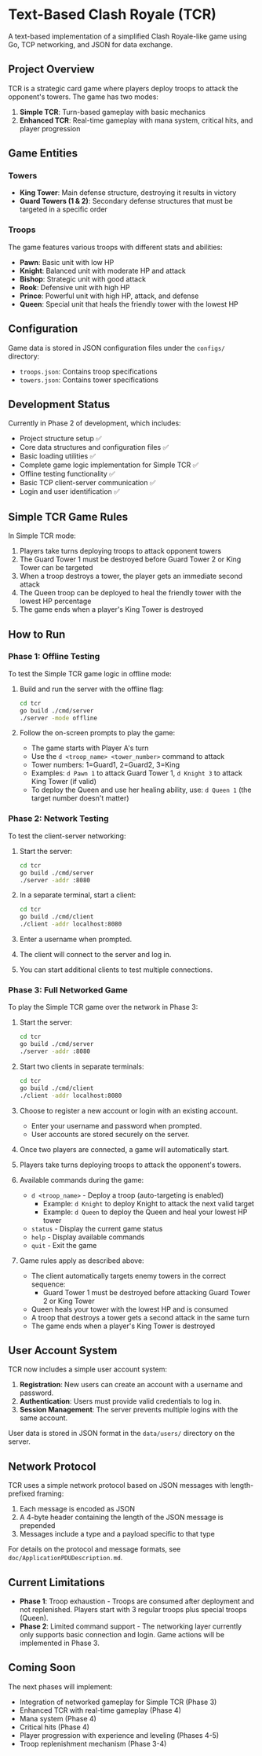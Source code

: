 # Text-Based Clash Royale (TCR)

A text-based implementation of a simplified Clash Royale-like game using Go, TCP networking, and JSON for data exchange.

## Project Overview

TCR is a strategic card game where players deploy troops to attack the opponent's towers. The game has two modes:

1. **Simple TCR**: Turn-based gameplay with basic mechanics
2. **Enhanced TCR**: Real-time gameplay with mana system, critical hits, and player progression

## Game Entities

### Towers
- **King Tower**: Main defense structure, destroying it results in victory
- **Guard Towers (1 & 2)**: Secondary defense structures that must be targeted in a specific order

### Troops
The game features various troops with different stats and abilities:
- **Pawn**: Basic unit with low HP
- **Knight**: Balanced unit with moderate HP and attack
- **Bishop**: Strategic unit with good attack
- **Rook**: Defensive unit with high HP
- **Prince**: Powerful unit with high HP, attack, and defense
- **Queen**: Special unit that heals the friendly tower with the lowest HP

## Configuration

Game data is stored in JSON configuration files under the `configs/` directory:
- `troops.json`: Contains troop specifications
- `towers.json`: Contains tower specifications

## Development Status

Currently in Phase 2 of development, which includes:
- Project structure setup ✅
- Core data structures and configuration files ✅
- Basic loading utilities ✅
- Complete game logic implementation for Simple TCR ✅
- Offline testing functionality ✅
- Basic TCP client-server communication ✅
- Login and user identification ✅

## Simple TCR Game Rules

In Simple TCR mode:
1. Players take turns deploying troops to attack opponent towers
2. The Guard Tower 1 must be destroyed before Guard Tower 2 or King Tower can be targeted
3. When a troop destroys a tower, the player gets an immediate second attack
4. The Queen troop can be deployed to heal the friendly tower with the lowest HP percentage
5. The game ends when a player's King Tower is destroyed

## How to Run

### Phase 1: Offline Testing

To test the Simple TCR game logic in offline mode:

1. Build and run the server with the offline flag:
   ```bash
   cd tcr
   go build ./cmd/server
   ./server -mode offline
   ```

2. Follow the on-screen prompts to play the game:
   - The game starts with Player A's turn
   - Use the `d <troop_name> <tower_number>` command to attack
   - Tower numbers: 1=Guard1, 2=Guard2, 3=King
   - Examples: `d Pawn 1` to attack Guard Tower 1, `d Knight 3` to attack King Tower (if valid)
   - To deploy the Queen and use her healing ability, use: `d Queen 1` (the target number doesn't matter)

### Phase 2: Network Testing

To test the client-server networking:

1. Start the server:
   ```bash
   cd tcr
   go build ./cmd/server
   ./server -addr :8080
   ```

2. In a separate terminal, start a client:
   ```bash
   cd tcr
   go build ./cmd/client
   ./client -addr localhost:8080
   ```

3. Enter a username when prompted.
4. The client will connect to the server and log in.
5. You can start additional clients to test multiple connections.

### Phase 3: Full Networked Game

To play the Simple TCR game over the network in Phase 3:

1. Start the server:
   ```bash
   cd tcr
   go build ./cmd/server
   ./server -addr :8080
   ```

2. Start two clients in separate terminals:
   ```bash
   cd tcr
   go build ./cmd/client
   ./client -addr localhost:8080
   ```

3. Choose to register a new account or login with an existing account.
   - Enter your username and password when prompted.
   - User accounts are stored securely on the server.

4. Once two players are connected, a game will automatically start.
5. Players take turns deploying troops to attack the opponent's towers.
6. Available commands during the game:
   - `d <troop_name>` - Deploy a troop (auto-targeting is enabled)
     - Example: `d Knight` to deploy Knight to attack the next valid target
     - Example: `d Queen` to deploy the Queen and heal your lowest HP tower
   - `status` - Display the current game status
   - `help` - Display available commands
   - `quit` - Exit the game

7. Game rules apply as described above:
   - The client automatically targets enemy towers in the correct sequence:
     - Guard Tower 1 must be destroyed before attacking Guard Tower 2 or King Tower
   - Queen heals your tower with the lowest HP and is consumed
   - A troop that destroys a tower gets a second attack in the same turn
   - The game ends when a player's King Tower is destroyed

## User Account System

TCR now includes a simple user account system:

1. **Registration**: New users can create an account with a username and password.
2. **Authentication**: Users must provide valid credentials to log in.
3. **Session Management**: The server prevents multiple logins with the same account.

User data is stored in JSON format in the `data/users/` directory on the server.

## Network Protocol

TCR uses a simple network protocol based on JSON messages with length-prefixed framing:
1. Each message is encoded as JSON
2. A 4-byte header containing the length of the JSON message is prepended
3. Messages include a type and a payload specific to that type

For details on the protocol and message formats, see `doc/ApplicationPDUDescription.md`.

## Current Limitations

- **Phase 1**: Troop exhaustion - Troops are consumed after deployment and not replenished. Players start with 3 regular troops plus special troops (Queen).
- **Phase 2**: Limited command support - The networking layer currently only supports basic connection and login. Game actions will be implemented in Phase 3.

## Coming Soon

The next phases will implement:
- Integration of networked gameplay for Simple TCR (Phase 3)
- Enhanced TCR with real-time gameplay (Phase 4)
- Mana system (Phase 4)
- Critical hits (Phase 4)
- Player progression with experience and leveling (Phases 4-5)
- Troop replenishment mechanism (Phase 3-4)